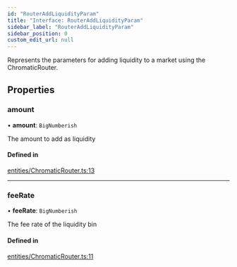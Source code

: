 ```yaml
---
id: "RouterAddLiquidityParam"
title: "Interface: RouterAddLiquidityParam"
sidebar_label: "RouterAddLiquidityParam"
sidebar_position: 0
custom_edit_url: null
---
```


Represents the parameters for adding liquidity to a market using the ChromaticRouter.

## Properties

### amount

• **amount**: `BigNumberish`

The amount to add as liquidity

#### Defined in

[entities/ChromaticRouter.ts:13](https://github.com/chromatic-protocol/sdk/blob/6dccf06/packages/sdk-ethers-v6/src/entities/ChromaticRouter.ts#L13)

___

### feeRate

• **feeRate**: `BigNumberish`

The fee rate of the liquidity bin

#### Defined in

[entities/ChromaticRouter.ts:11](https://github.com/chromatic-protocol/sdk/blob/6dccf06/packages/sdk-ethers-v6/src/entities/ChromaticRouter.ts#L11)
